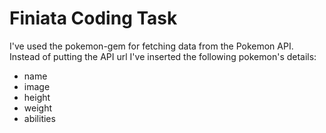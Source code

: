 # Finiata Coding Task

I've used the pokemon-gem for fetching data from the Pokemon API.
Instead of putting the API url I've inserted the following pokemon's details:

* name
* image
* height
* weight
* abilities
